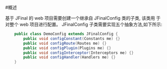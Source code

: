 #概述

基于 JFinal 的 web 项目需要创建一个继承自 JFinalConfig 类的子类,
该类用
于对整个 web 项目进行配置。
JFinalConfig 子类需要实现五个抽象方法,如下所示:

```java
	public class DemoConfig extends JFinalConfig {
		public void configConstant(Constants me) {}
		public void configRoute(Routes me) {}
		public void configPlugin(Plugins me) {}
		public void configInterceptor(Interceptors me) {}
		public void configHandler(Handlers me) {}
	}
```
